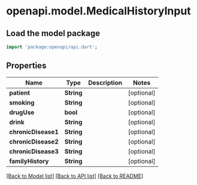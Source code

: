 # openapi.model.MedicalHistoryInput

## Load the model package
```dart
import 'package:openapi/api.dart';
```

## Properties
Name | Type | Description | Notes
------------ | ------------- | ------------- | -------------
**patient** | **String** |  | [optional] 
**smoking** | **String** |  | [optional] 
**drugUse** | **bool** |  | [optional] 
**drink** | **String** |  | [optional] 
**chronicDisease1** | **String** |  | [optional] 
**chronicDisease2** | **String** |  | [optional] 
**chronicDisease3** | **String** |  | [optional] 
**familyHistory** | **String** |  | [optional] 

[[Back to Model list]](../README.md#documentation-for-models) [[Back to API list]](../README.md#documentation-for-api-endpoints) [[Back to README]](../README.md)



